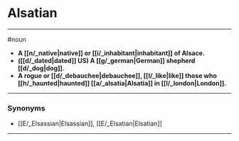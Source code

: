 # Alsatian
---
#noun
- **A [[n/_native|native]] or [[i/_inhabitant|inhabitant]] of Alsace.**
- **([[d/_dated|dated]] US) A [[g/_german|German]] shepherd [[d/_dog|dog]].**
- **A rogue or [[d/_debauchee|debauchee]], [[l/_like|like]] those who [[h/_haunted|haunted]] [[a/_alsatia|Alsatia]] in [[l/_london|London]].**
---
### Synonyms
- [[E/_Elsassian|Elsassian]], [[E/_Elsatian|Elsatian]]
---

